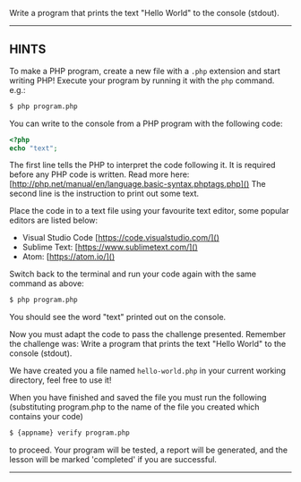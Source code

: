 Write a program that prints the text "Hello World" to the console (stdout).

----------------------------------------------------------------------
## HINTS

To make a PHP program, create a new file with a `.php` extension and start writing PHP! Execute your program by running it with the
`php` command. e.g.:

```sh
$ php program.php
```

You can write to the console from a PHP program with the following code:

```php
<?php
echo "text";
```

The first line tells the PHP to interpret the code following it. It is required before any PHP code is written. Read more here: [http://php.net/manual/en/language.basic-syntax.phptags.php]()
The second line is the instruction to print out some text.

Place the code in to a text file using your favourite text editor, some popular editors are listed below:
* Visual Studio Code [https://code.visualstudio.com/]()
* Sublime Text: [https://www.sublimetext.com/]()
* Atom: [https://atom.io/]()

Switch back to the terminal and run your code again with the same command as above:

```sh
$ php program.php
```

You should see the word "text" printed out on the console.

Now you must adapt the code to pass the challenge presented. Remember the challenge was: Write a program that prints the text "Hello World" to the console (stdout).

We have created you a file named `hello-world.php` in your current working directory, feel free to use it!

When you have finished and saved the file you must run the following (substituting program.php to the name of the file you created which contains your code)

```sh
$ {appname} verify program.php
```

to proceed. Your program will be tested, a report will be generated, and the lesson will be marked 'completed' if you are successful.

----------------------------------------------------------------------